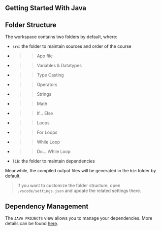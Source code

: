 ## Getting Started With Java

## Folder Structure

The workspace contains two folders by default, where:

- `src`: the folder to maintain sources and order of the course
- >> App file
- >> Variables & Datatypes
- >> Type Casting
- >> Operators
- >> Strings
- >> Math
- >> If... Else
- >> Loops
- >> For Loops
- >> While Loop
- >> Do... While Loop

- `lib`: the folder to maintain dependencies

Meanwhile, the compiled output files will be generated in the `bin` folder by default.

> If you want to customize the folder structure, open `.vscode/settings.json` and update the related settings there.

## Dependency Management

The `JAVA PROJECTS` view allows you to manage your dependencies. More details can be found [here](https://github.com/microsoft/vscode-java-dependency#manage-dependencies).


